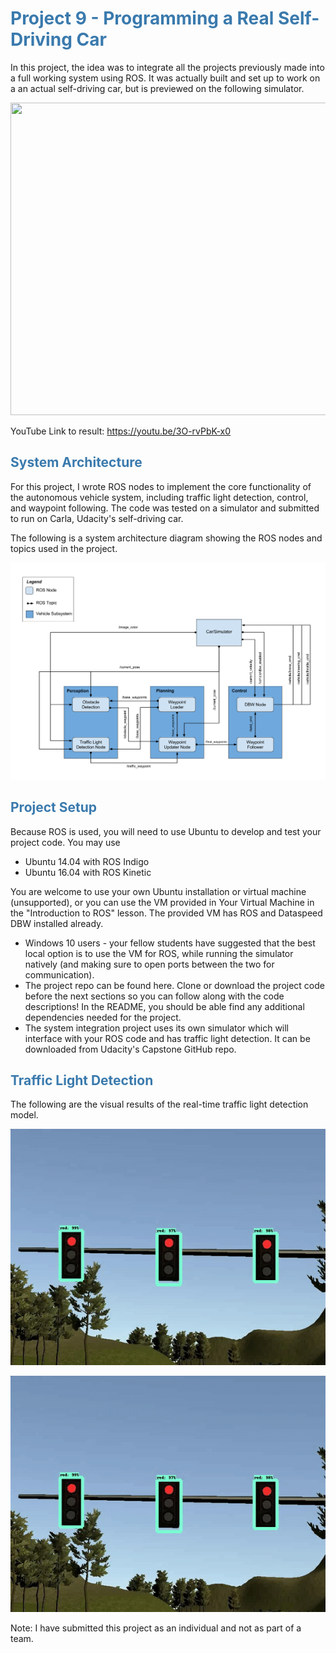 <h1 style="color:#3a7aad">Project 9 - Programming a Real Self-Driving Car</h1>

In this project, the idea was to integrate all the projects previously made 
into a full working system using ROS. It was actually built and set up to 
work on a an actual self-driving car, but is previewed on the following simulator. 

<p align="center">
<img src = "./docs/full_comp.gif" width = 900 height = 500>
</p>

YouTube Link to result: https://youtu.be/3O-rvPbK-x0

<h2 style="color:#3a7aad">System Architecture</h2>

For this project, I wrote ROS nodes to implement the core functionality of the autonomous vehicle system, including traffic light detection, control, and waypoint following. The code was tested on a simulator and submitted to run on Carla, Udacity's self-driving car. 

The following is a system architecture diagram showing the ROS nodes and topics used in the project.

<p align="center">
<img src = "./docs/final-project-ros-graph-v2.png">
</p>

<h2 style="color:#3a7aad">Project Setup</h2>

Because ROS is used, you will need to use Ubuntu to develop and test your project code. You may use

* Ubuntu 14.04 with ROS Indigo
* Ubuntu 16.04 with ROS Kinetic

You are welcome to use your own Ubuntu installation or virtual machine (unsupported), or you can use the VM provided in Your Virtual Machine in the "Introduction to ROS" lesson. The provided VM has ROS and Dataspeed DBW installed already.

* Windows 10 users - your fellow students have suggested that the best local option is to use the VM for ROS, while running the simulator natively (and making sure to open ports between the two for communication).
* The project repo can be found here. Clone or download the project code before the next sections so you can follow along with the code descriptions! In the README, you should be able find any additional dependencies needed for the project.
* The system integration project uses its own simulator which will interface with your ROS code and has traffic light detection. It can be downloaded from Udacity's Capstone GitHub repo.

<h2 style="color:#3a7aad">Traffic Light Detection</h2>

The following are the visual results of the real-time traffic light detection model.

<p align="center">
<img src = "./docs/Light_2.gif">
</p>

<p align="center">
<img src = "./docs/Light_1.gif">
</p>

Note: I have submitted this project as an individual and not as part of a team. 

